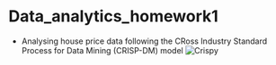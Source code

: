 # Data_analytics_homework1

- Analysing house price data following the CRoss Industry Standard Process for Data Mining (CRISP-DM) model ![Crispy](https://github.com/Gus1616/Data_analytics_homework1/assets/90276026/d8f2ef40-1184-4594-be8d-67db451452a4)
